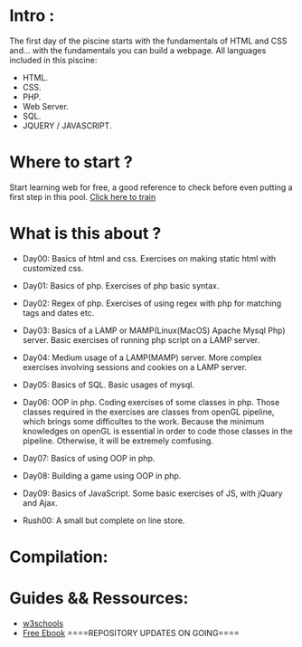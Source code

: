 # Intro :
The first day of the piscine starts with the fundamentals of HTML and CSS and… with the fundamentals 
you can build a webpage.
All languages included in this piscine:
* HTML.
* CSS.
* PHP.
* Web Server.
* SQL.
* JQUERY / JAVASCRIPT.

# Where to start ?
Start learning web for free, a good reference to check before even putting a first step in this pool.
<A HREF="https://fr.khanacademy.org/computing/computer-programming/html-css">Click here to train</A>

# What is this about ?
* Day00: Basics of html and css. Exercises on making static html with customized css.

* Day01: Basics of php. Exercises of php basic syntax.

* Day02: Regex of php. Exercises of using regex with php for matching tags and dates etc.

* Day03: Basics of a LAMP or MAMP(Linux(MacOS) Apache Mysql Php) server. Basic exercises of running php script on a LAMP server.

* Day04: Medium usage of a LAMP(MAMP) server. More complex exercises involving sessions and cookies on a LAMP server.

* Day05: Basics of SQL. Basic usages of mysql.

* Day06: OOP in php. Coding exercises of some classes in php. Those classes required in the exercises are classes from openGL pipeline, which brings some difficultes to the work. Because the minimum knowledges on openGL is essential in order to code those classes in the pipeline. Otherwise, it will be extremely comfusing.

* Day07: Basics of using OOP in php.

* Day08: Building a game using OOP in php.

* Day09: Basics of JavaScript. Some basic exercises of JS, with jQuary and Ajax.

* Rush00: A small but complete on line store.

# Compilation:

# Guides && Ressources:
* <a HREF="https://www.w3schools.com/html/html_basic.asp">w3schools</a>
* <a HREF="https://github.com/Alaamimi/Programming_Books/blob/master/Learn%20CSS%20in%20One%20Day%20and%20Learn%20It%20Well%20(Includes%20HTML5)%20CSS%20for%20Beginners%20with%20Hands-on%20Project%20(Volume%202)%20by%20Jamie%20Chan%20(z-lib.org).epub">Free Ebook</a>
====REPOSITORY UPDATES ON GOING====
